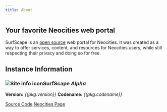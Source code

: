 ```yaml
---
title: About
---
```


## Your favorite Neocities web portal

SurfScape is an [open source](https://github.com/surfscape/) web portal for Neocities. It was created as a way to offer services, content, and resources for Neocities users, while still respecting their privacy and doing so for free.

## Instance Information

<section class="sk-card">
<h3 class="sk-card__title"><img src="/static/icons/32/site-info.png" alt="Site info icon" class="icon">SurfScape <em>Alpha</em></h3>
<p>
<span><strong>Version:</strong> <em>{{pkg.version}}</em></span>
<span><strong>Codename: </strong><em>{{pkg.codename}}</em></span>
</p>
<button-group>
<a href="https://github.com/surfscape/web-portal" class="sk-button sk-button-ocean">Source Code</a>
<a href="https://neocities.org/site/surfscape" class="sk-button sk-button-sunset">Neocities Page</a>
</button-group>
</section>
